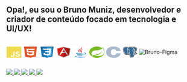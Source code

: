 ## Opa!, eu sou o Bruno Muniz, desenvolvedor e criador de conteúdo focado em tecnologia e UI/UX!

<div style="display: inline_block"><br>
  <img align="center" alt="Bruno-JS" height="30" width="40" src="https://raw.githubusercontent.com/devicons/devicon/master/icons/javascript/javascript-plain.svg">
  <img align="center" alt="Bruno-HTML" height="30" width="40" src="https://raw.githubusercontent.com/devicons/devicon/master/icons/html5/html5-original.svg">
  <img align="center" alt="Bruno-CSS" height="30" width="40" src="https://raw.githubusercontent.com/devicons/devicon/master/icons/css3/css3-original.svg">
  <img align="center" alt="Bruno-Angular" height="30" width="40" src="https://raw.githubusercontent.com/devicons/devicon/master/icons/angularjs/angularjs-original.svg">
  <img align="center" alt="Bruno-Java" height="30" width="40" src="https://raw.githubusercontent.com/devicons/devicon/master/icons/java/java-original.svg">
  <img align="center" alt="Bruno-Spring" height="30" width="40" src="https://raw.githubusercontent.com/devicons/devicon/master/icons/spring/spring-original.svg">
  <img align="center" alt="Bruno-C" height="30" width="40" src="https://raw.githubusercontent.com/devicons/devicon/master/icons/c/c-original.svg">
  <img align="center" alt="Bruno-Postgres" height="30" width="40" src="https://raw.githubusercontent.com/devicons/devicon/master/icons/postgresql/postgresql-original.svg">
  <img align="center" alt="Bruno-Figma" height="30" width="40" src="https://cdn.jsdelivr.net/gh/devicons/devicon/icons/figma/figma-original.svg">
</div>

##

<div> 
  <a href="https://omunizdev.netlify.app" target="_blank">
    <img src="https://img.shields.io/badge/-Portfólio-00A8E8?style=for-the-badge&logo=about-dot-me&logoColor=white">
  </a>

  <a href="https://instagram.com/omunizdev" target="_blank">
    <img src="https://img.shields.io/badge/-Instagram-E4405F?style=for-the-badge&logo=instagram&logoColor=white">
  </a>

  <a href="https://www.linkedin.com/in/bruno-muniz-4a381a367/" target="_blank">
    <img src="https://img.shields.io/badge/-LinkedIn-0A66C2?style=for-the-badge&logo=linkedin&logoColor=white">
  </a>

  <a href="mailto:devbrunomuniz@gmail.com">
    <img src="https://img.shields.io/badge/-Email-6FCF97?style=for-the-badge&logo=gmail&logoColor=white">
  </a>

  <a href="https://github.com/brunogmuniz" target="_blank">
    <img src="https://img.shields.io/badge/-GitHub-171515?style=for-the-badge&logo=github&logoColor=white">
  </a>
</div>
